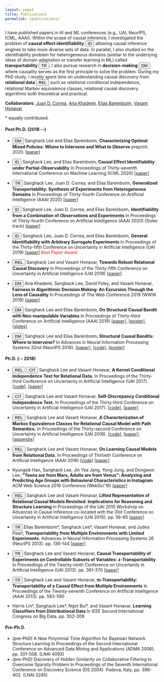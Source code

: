 ```yaml
---
layout: page2
title: Publications
permalink: /publications/
---
```


I have published papers in AI and ML conferences (e.g., UAI, NeurIPS, ICML, AAAI).
Within the scope of causal inference, I investigated the problem of **causal effect identifiability** <button type="button" class="btn btn-set1-1">ID</button> allowing causal inference engines to take more diverse sets of data. In parallel, I also studied on the identifiability problem for heterogeneous domains (similar to the underlying ideas of domain adaptation or transfer learning in ML) called **transportability** <button type="button" class="btn btn-set1-2">TR</button>. I also pursue research in **decision-making** <button type="button" class="btn btn-set1-3">DM</button> where causality serves as the first principle to solve the problem.
During my PhD study, I mostly spent time on understanding causal discovery from **relational data** <button type="button" class="btn btn-set1-4">REL</button> such as relational conditional independence, relational Markov equivalence classes, relational causal discovery algorithms both theoretical and practical.

**Collaborators**: [Juan D. Correa](http://jdcorrea.me), [Aria Khademi](https://sites.psu.edu/khademi/), [Elias Bareinboim](https://causalai.net), [Vasant Honavar](https://faculty.ist.psu.edu/vhonavar/index.htm)


\* equally contributed.



<!-- , <span style="background-color: #00FF00">first author</span>, <span style="background-color: #FFFF00">co-first</span>, <span style="background-color: #00FFFF">second</span> -->


<!-- Decision Making <button type="button" class="btn btn-set1-3">DM</button>
Identifiability <button type="button" class="btn btn-set1-1">ID</button>
Transportability <button type="button" class="btn btn-set1-2">TR</button>
Relational  <button type="button" class="btn btn-set1-4">REL</button>
Conditional Independence Test <button type="button" class="btn btn-danger">CIT</button>
 -->



#### Post Ph.D. (2018 --)


- <button type="button" class="btn btn-set1-3">DM</button> Sanghack Lee and Elias Bareinboim, **Characterizing Optimal Mixed Policies: Where to Intervene and What to Observe**
preprint. 2020. [\[paper\]](https://causalai.net/r63.pdf)

- <button type="button" class="btn btn-set1-1">ID</button> Sanghack Lee, and Elias Bareinboim, **Causal Effect Identifiability under Partial-Observability** 
In Proceedings of Thirty-seventh International Conference on Machine Learning (ICML 2020)  [\[paper\]](https://causalai.net/r58.pdf)

- <button type="button" class="btn btn-set1-2">TR</button> Sanghack Lee, Juan D. Correa, and Elias Bareinboim, **Generalized Transportability: Synthesis of Experiments from Heterogeneous Domains** 
In Proceedings of Thirty-fourth Conference on Artificial Intelligence (AAAI 2020) [\[paper\]](https://aaai.org/ojs/index.php/AAAI/article/view/6582/6438)


- <button type="button" class="btn btn-set1-1">ID</button> Sanghack Lee, Juan D. Correa, and Elias Bareinboim, **Identifiability from a Combination of Observations and Experiments** 
In Proceedings of Thirty-fourth Conference on Artificial Intelligence (AAAI 2020) (Sister track) [\[paper\]](https://aaai.org/ojs/index.php/AAAI/article/view/7119/6973)


- <button type="button" class="btn btn-set1-1">ID</button> Sanghack Lee, Juan D. Correa, and Elias Bareinboim, **General Identifiability with Arbitrary Surrogate Experiments** 
In Proceedings of the Thirty-fifth Conference on Uncertainty in Artificial Intelligence (UAI 2019) [\[paper\]](http://auai.org/uai2019/proceedings/papers/144.pdf)  <font color="#e41a1c">Best Paper Award</font>
		

- <button type="button" class="btn btn-set1-4">REL</button> Sanghack Lee and Vasant Honavar, **Towards Robust Relational Causal Discovery** 
In Proceedings of the Thirty-fifth Conference on Uncertainty in Artificial Intelligence (UAI 2019) [\[paper\]](http://auai.org/uai2019/proceedings/papers/127.pdf)

- <button type="button" class="btn btn-set1-3">DM</button> Aria Khademi, Sanghack Lee, David Foley, and Vasant Honavar, **Fairness in Algorithmic Decision Making: An Excursion Through the Lens of Causality**
In Proceedings of The Web Conference 2019 (WWW 2019) [\[paper\]](https://arxiv.org/pdf/1903.11719.pdf)

- <button type="button" class="btn btn-set1-3">DM</button> Sanghack Lee and Elias Bareinboim, **On Structural Causal Bandit with Non-manipulable Variables** 
In Proceedings of Thirty-third Conference on Artificial Intelligence (AAAI 2019)  [\[paper\]](https://causalai.net/r40.pdf), [\[poster\]](/assets/AAAI2019_poster.pdf), [\[slides\]](/assets/AAAI2019_presentation.pdf) 


- <button type="button" class="btn btn-set1-3">DM</button> Sanghack Lee and Elias Bareinboim, **Structural Causal Bandits: Where to Intervene?**
In Advances in Neural Information Processing Systems 32nd (NeurIPS 2018).  [\[paper\]](https://causalai.net/r36.pdf), [\[code\]](https://github.com/sanghack81/SCMMAB-NIPS2018), [\[poster\]](/assets/nips2018-poster.pdf) 


#### Ph.D. (-- 2018)
- <button type="button" class="btn btn-set1-4">REL</button> <button type="button" class="btn btn-set1-5">CIT</button> Sanghack Lee and Vasant Honavar, **A Kernel Conditional Independence Test for Relational Data.**
 In Proceedings of the Thirty-third Conference on Uncertainty in Artificial Intelligence (UAI 2017).  [\[code\]](https://github.com/sanghack81/KRCIT), [\[paper\]](/assets/krcit.pdf)
- <button type="button" class="btn btn-set1-5">CIT</button> Sanghack Lee and Vasant Honavar, **Self-Discrepancy Conditional Independence Test.**
In Proceedings of the Thirty-third Conference on Uncertainty in Artificial Intelligence (UAI 2017). [\[code\]](https://github.com/sanghack81/SDCIT), [\[paper\]](/assets/SDCIT-edited.pdf)

- <button type="button" class="btn btn-set1-4">REL</button> Sanghack Lee and Vasant Honavar, **A Characterization of Markov Equivalence Classes for Relational Causal Model with Path Semantics.**
In Proceedings of the Thirty-second Conference on Uncertainty in Artificial Intelligence (UAI 2016). [\[code\]](https://github.com/sanghack81/pyRCDs), [\[paper\]](/assets/UAI-2016-RpCD.pdf), [\[appendix\]](/assets/UAI-2016-RpCD-supp_fix_june_4.pdf) 

- <button type="button" class="btn btn-set1-4">REL</button> Sanghack Lee and Vasant Honavar, **On Learning Causal Models from Relational Data.** 
In Proceedings of Thirtieth Conference on Artificial Intelligence (AAAI 2016) [\[code\]](https://github.com/sanghack81/rcd-light) [\[paper\]](https://www.aaai.org/ocs/index.php/AAAI/AAAI16/paper/view/11972/12089) 


- Kyungsik Han, Sanghack Lee, Jin Yea Jang, Yong Jung, and Dongwon Lee, **"Teens are from Mars, Adults are from Venus": Analyzing and Predicting Age Groups with Behavioral Characteristics in Instagram**
ACM Web Science 2016 Conference (WebSci'16) [\[paper\]](http://dl.acm.org/citation.cfm?id=2908160) 


- <button type="button" class="btn btn-set1-4">REL</button> Sanghack Lee and Vasant Honavar, **Lifted Representation of Relational Causal Models Revisited: Implications for Reasoning and Structure Learning**
In Proceedings of the UAI 2015 Workshop on Advances in Causal Inference co-located with the 31st Conference on Uncertainty in Artificial Intelligence (UAI 2015). pp. 56-65 [\[paper\]](http://dl.acm.org/citation.cfm?id=3020273)

- <button type="button" class="btn btn-set1-2">TR</button> Elias Bareinboim\*, Sanghack Lee\*, Vasant Honavar, and Judea Pearl, **Transportability from Multiple Environments with Limited Experiments.**
Advances in Neural Information Processing Systems 26 (NeurIPS 2013). pp. 136-144 [\[paper\]](https://papers.nips.cc/paper/5536-transportability-from-multiple-environments-with-limited-experiments-completeness-results)

- <button type="button" class="btn btn-set1-2">TR</button> Sanghack Lee and Vasant Honavar, **Causal Transportability of Experiments on Controllable Subsets of Variables: z-Transportability**
In Proceedings of the Twenty-ninth Conference on Uncertainty in Artificial Intelligence (UAI 2013). pp. 361-370 [\[paper\]](http://dl.acm.org/citation.cfm?id=3023675)

- <button type="button" class="btn btn-set1-2">TR</button> Sanghack Lee and Vasant Honavar, **m-Transportability: Transportability of a Causal Effect from Multiple Environments**
In Proceedings of the Twenty-seventh Conference on Artificial Intelligence (AAAI 2013). pp. 583-590 
	
- Harris Lin\*, Sanghack Lee\*, Ngot Bui\*, and Vasant Honavar, **Learning Classifiers from Distributional Data** In IEEE Second International Congress on Big Data. pp. 302-309

#### Pre-Ph.D. 

- (pre-PhD) A New Polynimial Time Algorithm for Bayesian Network Structure Learning
In Proceedings of the Second International Conference on Advanced Data Mining and Applications (ADMA 2006). pp. 501-508. (LNAI 4093)
- (pre-PhD) Discovery of Hidden Similarity on Collaborative Filtering to Overcome Sparsity Problem
In Proceedings of the Seventh International Conference on Discovery Science (DS 2004). Padova, Italy. pp. 396-402. (LNAI 3245)
